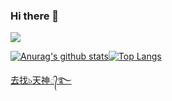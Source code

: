 ### Hi there 👋

![](http://antzuhl.cn:4000/get/@tenjinlab.readme)

[![Anurag's github stats](https://github-readme-stats.vercel.app/api?username=tenjinlab&show_icons=true&count_private=true&theme=synthwave)](https://github.com/anuraghazra/github-readme-stats)[![Top Langs](https://github-readme-stats.vercel.app/api/top-langs/?username=tenjinlab&show_icons=true&theme=synthwave)](https://github.com/anuraghazra/github-readme-stats)

[去找๖天神᭄࿐](https://www.instagram.com/k._._._o._._._._r._._._.k_0623/)
